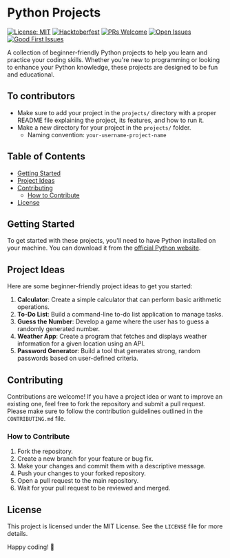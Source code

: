# Python Projects 
[![License: MIT](https://img.shields.io/badge/License-MIT-yellow.svg)](https://opensource.org/licenses/MIT)
[![Hacktoberfest](https://img.shields.io/badge/Hacktoberfest-2025-blue.svg)](https://hacktoberfest.com/)
[![PRs Welcome](https://img.shields.io/badge/PRs-welcome-brightgreen.svg?style=flat-square)](http://makeapullrequest.com)
[![Open Issues](https://img.shields.io/github/issues/ayaantuts/python-projects)](https://github.com/ayaantuts/python-projects/issues)
[![Good First Issues](https://img.shields.io/github/issues/ayaantuts/python-projects/good%20first%20issue?label=Good%20First%20Issues)](https://github.com/ayaantuts/python-projects/issues?q=is%3Aissue+is%3Aopen+label%3A%22good+first+issue%22)

A collection of beginner-friendly Python projects to help you learn and practice your coding skills. Whether you're new to programming or looking to enhance your Python knowledge, these projects are designed to be fun and educational.

## To contributors
- Make sure to add your project in the `projects/` directory with a proper README file explaining the project, its features, and how to run it.
- Make a new directory for your project in the `projects/` folder.
	- Naming convention: `your-username-project-name`

## Table of Contents
- [Getting Started](#getting-started)
- [Project Ideas](#project-ideas)
- [Contributing](#contributing)
	- [How to Contribute](#how-to-contribute)
- [License](#license)

## Getting Started
To get started with these projects, you'll need to have Python installed on your machine. You can download it from the [official Python website](https://www.python.org/downloads/).

## Project Ideas
Here are some beginner-friendly project ideas to get you started:
1. **Calculator**: Create a simple calculator that can perform basic arithmetic operations.
2. **To-Do List**: Build a command-line to-do list application to manage tasks.
3. **Guess the Number**: Develop a game where the user has to guess a randomly generated number.
4. **Weather App**: Create a program that fetches and displays weather information for a given location using an API.
5. **Password Generator**: Build a tool that generates strong, random passwords based on user-defined criteria.

## Contributing
Contributions are welcome! If you have a project idea or want to improve an existing one, feel free to fork the repository and submit a pull request. Please make sure to follow the contribution guidelines outlined in the `CONTRIBUTING.md` file.

### How to Contribute
1. Fork the repository.
2. Create a new branch for your feature or bug fix.
3. Make your changes and commit them with a descriptive message.
4. Push your changes to your forked repository.
5. Open a pull request to the main repository.
6. Wait for your pull request to be reviewed and merged.

## License
This project is licensed under the MIT License. See the `LICENSE` file for more details.

Happy coding! 🚀